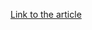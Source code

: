 [Link to the article](https://research.checkpoint.com/2023/israel-hamas-war-spotlight-shaking-the-rust-off-sysjoker/)
